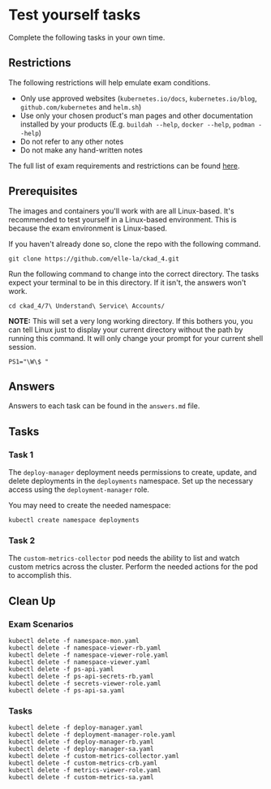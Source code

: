 # Test yourself tasks

Complete the following tasks in your own time.

## Restrictions

The following restrictions will help emulate exam conditions.

- Only use approved websites (`kubernetes.io/docs`, `kubernetes.io/blog`, `github.com/kubernetes` and `helm.sh`)
- Use only your chosen product's man pages and other documentation installed by your products (E.g. `buildah --help`, `docker --help`, `podman --help`)
- Do not refer to any other notes
- Do not make any hand-written notes

The full list of exam requirements and restrictions can be found [here](https://docs.linuxfoundation.org/tc-docs/certification/lf-handbook2/exam-rules-and-policies).

## Prerequisites

The images and containers you'll work with are all Linux-based. It's recommended to test yourself in a Linux-based environment. This is because the exam environment is Linux-based.

If you haven't already done so, clone the repo with the following command.

```
git clone https://github.com/elle-la/ckad_4.git
```

Run the following command to change into the correct directory. The tasks expect your terminal to be in this directory. If it isn't, the answers won't work.

```
cd ckad_4/7\ Understand\ Service\ Accounts/
```

**NOTE:** This will set a very long working directory. If this bothers you, you can tell Linux just to display your current directory without the path by running this command. It will only change your prompt for your current shell session.

```
PS1="\W\$ "
```

## Answers

Answers to each task can be found in the `answers.md` file.

## Tasks

### Task 1

The `deploy-manager` deployment needs permissions to create, update, and delete deployments in the `deployments` namespace. Set up the necessary access using the `deployment-manager` role.

You may need to create the needed namespace:

```
kubectl create namespace deployments
```

### Task 2

The `custom-metrics-collector` pod needs the ability to list and watch custom metrics across the cluster. Perform the needed actions for the pod to accomplish this.

## Clean Up

### Exam Scenarios

```
kubectl delete -f namespace-mon.yaml
kubectl delete -f namespace-viewer-rb.yaml
kubectl delete -f namespace-viewer-role.yaml
kubectl delete -f namespace-viewer.yaml
kubectl delete -f ps-api.yaml
kubectl delete -f ps-api-secrets-rb.yaml
kubectl delete -f secrets-viewer-role.yaml
kubectl delete -f ps-api-sa.yaml
```

### Tasks

```
kubectl delete -f deploy-manager.yaml
kubectl delete -f deployment-manager-role.yaml
kubectl delete -f deploy-manager-rb.yaml
kubectl delete -f deploy-manager-sa.yaml
kubectl delete -f custom-metrics-collector.yaml
kubectl delete -f custom-metrics-crb.yaml
kubectl delete -f metrics-viewer-role.yaml
kubectl delete -f custom-metrics-sa.yaml
```
